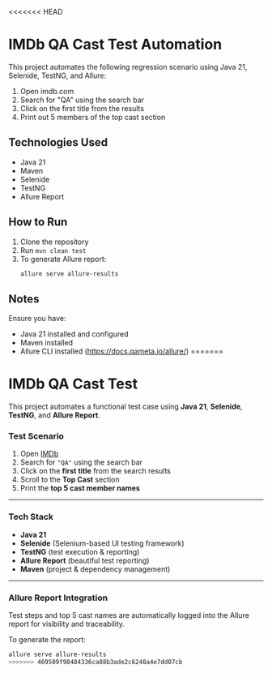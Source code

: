 <<<<<<< HEAD
# IMDb QA Cast Test Automation

This project automates the following regression scenario using Java 21, Selenide, TestNG, and Allure:

1. Open imdb.com
2. Search for "QA" using the search bar
3. Click on the first title from the results
4. Print out 5 members of the top cast section

## Technologies Used

- Java 21
- Maven
- Selenide
- TestNG
- Allure Report

## How to Run

1. Clone the repository
2. Run `mvn clean test`
3. To generate Allure report:
   ```bash
   allure serve allure-results
   ```

## Notes

Ensure you have:
- Java 21 installed and configured
- Maven installed
- Allure CLI installed (https://docs.qameta.io/allure/)
=======
# IMDb QA Cast Test

This project automates a functional test case using **Java 21**, **Selenide**, **TestNG**, and **Allure Report**.

### Test Scenario 

1. Open [IMDb](https://www.imdb.com)
2. Search for `"QA"` using the search bar
3. Click on the **first title** from the search results
4. Scroll to the **Top Cast** section
5. Print the **top 5 cast member names**

---

### Tech Stack 

- **Java 21**
- **Selenide** (Selenium-based UI testing framework)
- **TestNG** (test execution & reporting)
- **Allure Report** (beautiful test reporting)
- **Maven** (project & dependency management)

---

### Allure Report Integration 

Test steps and top 5 cast names are automatically logged into the Allure report for visibility and traceability.

To generate the report:

```bash
allure serve allure-results
>>>>>>> 469509f98484336ca88b3ade2c6248a4e7dd07cb
